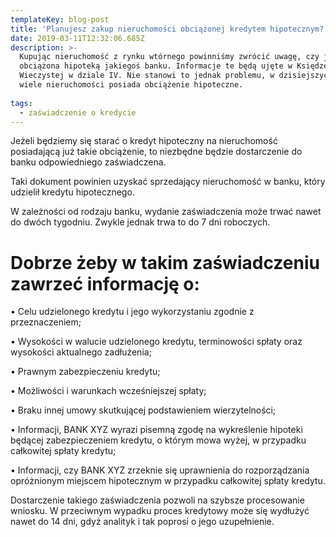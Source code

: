 ```yaml
---
templateKey: blog-post
title: 'Planujesz zakup nieruchomości obciążonej kredytem hipotecznym? '
date: 2019-03-11T12:32:06.685Z
description: >-
  Kupując nieruchomość z rynku wtórnego powinniśmy zwrócić uwagę, czy jest ona 
  obciążona hipoteką jakiegoś banku. Informacje te będą ujęte w Księdze
  Wieczystej w dziale IV. Nie stanowi to jednak problemu, w dzisiejszych czasach
  wiele nieruchomości posiada obciążenie hipoteczne. 
   
tags:
  - zaświadczenie o kredycie
---
```

Jeżeli będziemy się starać o kredyt hipoteczny na nieruchomość posiadającą już takie obciążenie, to niezbędne będzie dostarczenie do banku odpowiedniego zaświadczena. 

Taki dokument powinien uzyskać sprzedający nieruchomość w banku, który udzielił kredytu hipotecznego.

W zależności od rodzaju banku, wydanie zaświadczenia może trwać nawet do dwóch tygodniu. Zwykle jednak trwa to do 7 dni roboczych. 



# Dobrze żeby w takim zaświadczeniu zawrzeć informację o:

•	Celu udzielonego kredytu i jego wykorzystaniu zgodnie z przeznaczeniem;

•	Wysokości w walucie udzielonego kredytu, terminowości spłaty oraz wysokości aktualnego zadłużenia;

•	Prawnym zabezpieczeniu kredytu;

•	Możliwości i warunkach wcześniejszej spłaty;

•	Braku innej umowy skutkującej podstawieniem wierzytelności;

•	Informacji, BANK XYZ wyrazi pisemną zgodę na wykreślenie hipoteki będącej zabezpieczeniem kredytu, o którym mowa wyżej, w przypadku całkowitej spłaty kredytu;

•	Informacji, czy BANK XYZ zrzeknie się uprawnienia do rozporządzania opróżnionym miejscem hipotecznym w przypadku całkowitej spłaty kredytu.

Dostarczenie takiego zaświadczenia pozwoli na szybsze procesowanie wniosku.  W przeciwnym wypadku proces kredytowy może się wydłużyć nawet do 14 dni, gdyż analityk i tak poprosi o jego uzupełnienie.
